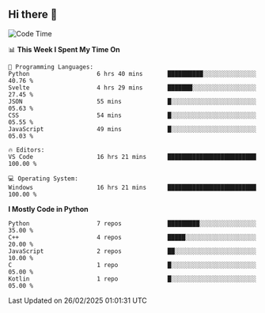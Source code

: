 ## Hi there 👋

<!--START_SECTION:waka-->
![Code Time](http://img.shields.io/badge/Code%20Time-42%20hrs%2051%20mins-blue)

📊 **This Week I Spent My Time On** 

```text
💬 Programming Languages: 
Python                   6 hrs 40 mins       ██████████░░░░░░░░░░░░░░░   40.76 % 
Svelte                   4 hrs 29 mins       ███████░░░░░░░░░░░░░░░░░░   27.45 % 
JSON                     55 mins             █░░░░░░░░░░░░░░░░░░░░░░░░   05.63 % 
CSS                      54 mins             █░░░░░░░░░░░░░░░░░░░░░░░░   05.55 % 
JavaScript               49 mins             █░░░░░░░░░░░░░░░░░░░░░░░░   05.03 % 

🔥 Editors: 
VS Code                  16 hrs 21 mins      █████████████████████████   100.00 % 

💻 Operating System: 
Windows                  16 hrs 21 mins      █████████████████████████   100.00 % 
```

**I Mostly Code in Python** 

```text
Python                   7 repos             █████████░░░░░░░░░░░░░░░░   35.00 % 
C++                      4 repos             █████░░░░░░░░░░░░░░░░░░░░   20.00 % 
JavaScript               2 repos             ██░░░░░░░░░░░░░░░░░░░░░░░   10.00 % 
C                        1 repo              █░░░░░░░░░░░░░░░░░░░░░░░░   05.00 % 
Kotlin                   1 repo              █░░░░░░░░░░░░░░░░░░░░░░░░   05.00 % 
```




 Last Updated on 26/02/2025 01:01:31 UTC
<!--END_SECTION:waka-->
